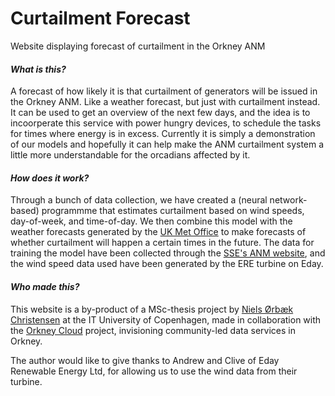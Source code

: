 # Curtailment Forecast
Website displaying forecast of curtailment in the Orkney ANM

#### _What is this?_

A forecast of how likely it is that curtailment of generators will be issued in the Orkney ANM. Like a weather forecast, but just with curtailment instead. It can be used to get an overview of the next few days, and the idea is to incoorperate this service with power hungry devices, to schedule the tasks for times where energy is in excess. Currently it is simply a demonstration of our models and hopefully it can help make the ANM curtailment system a little more understandable for the orcadians affected by it.

#### _How does it work?_

Through a bunch of data collection, we have created a (neural network-based) programmme that estimates curtailment based on wind speeds, day-of-week, and time-of-day. We then combine this model with the weather forecasts generated by the [UK Met Office](https://www.metoffice.gov.uk/weather/forecast/gftcsumwq#?date=2019-05-15) to make forecasts of whether curtailment will happen a certain times in the future. The data for training the model have been collected through the [SSE's ANM website](https://www.ssen.co.uk/ANMGeneration/), and the wind speed data used have been generated by the ERE turbine on Eday.

#### _Who made this?_

This website is a by-product of a MSc-thesis project by [Niels Ørbæk Christensen](mailto:niec@itu.dk) at the IT University of Copenhagen, made in collaboration with the [Orkney Cloud](http://orkneycloud.org/) project, invisioning community-led data services in Orkney.

The author would like to give thanks to Andrew and Clive of Eday Renewable Energy Ltd, for allowing us to use the wind data from their turbine.
